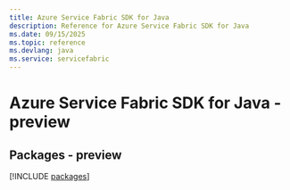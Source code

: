 ```yaml
---
title: Azure Service Fabric SDK for Java
description: Reference for Azure Service Fabric SDK for Java
ms.date: 09/15/2025
ms.topic: reference
ms.devlang: java
ms.service: servicefabric
---
```

# Azure Service Fabric SDK for Java - preview
## Packages - preview
[!INCLUDE [packages](service-fabric-index.md)]